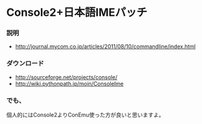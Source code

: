 ﻿# Console2+日本語IMEパッチ

### 説明

- http://journal.mycom.co.jp/articles/2011/08/10/commandline/index.html

### ダウンロード

- http://sourceforge.net/projects/console/
- http://wiki.pythonpath.jp/moin/ConsoleIme

### でも、
個人的にはConsole2よりConEmu使った方が良いと思いますよ。
